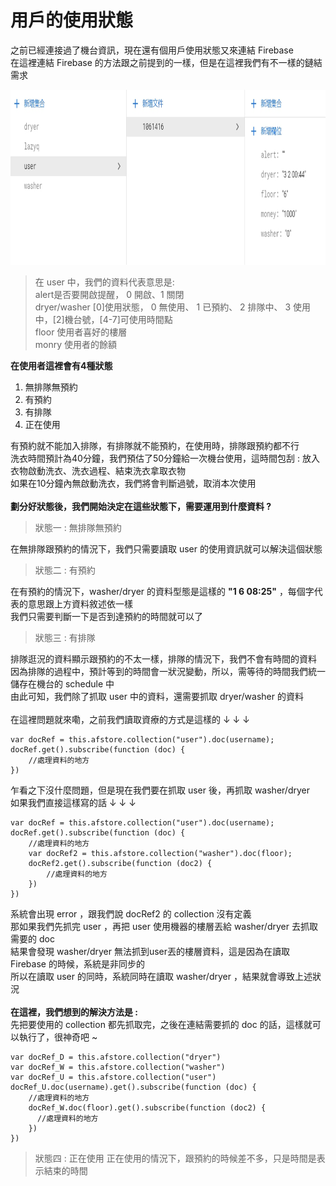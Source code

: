 # 用戶的使用狀態

之前已經連接過了機台資訊，現在還有個用戶使用狀態又來連結 Firebase \
在這裡連結 Firebase 的方法跟之前提到的一樣，但是在這裡我們有不一樣的鏈結需求

<img src="教程圖片/1575250392829.jpg" width="800px" height="280px">

>在 user 中，我們的資料代表意思是:\
alert是否要開啟提醒， 0 開啟、1 關閉\
dryer/washer [0]使用狀態， 0 無使用、 1 已預約、 2 排隊中、 3 使用中，[2]機台號，[4-7]可使用時間點\
floor 使用者喜好的樓層\
monry 使用者的餘額

**在使用者這裡會有4種狀態**
1. 無排隊無預約
2. 有預約
3. 有排隊
4. 正在使用

有預約就不能加入排隊，有排隊就不能預約，在使用時，排隊跟預約都不行\
洗衣時間預計為40分鐘，我們預估了50分鐘給一次機台使用，這時間包刮 : 放入衣物啟動洗衣、洗衣過程、結束洗衣拿取衣物\
如果在10分鐘內無啟動洗衣，我們將會判斷過號，取消本次使用\
\
**劃分好狀態後，我們開始決定在這些狀態下，需要運用到什麼資料 ?**

> 狀態一 : 無排隊無預約

在無排隊跟預約的情況下，我們只需要讀取 user 的使用資訊就可以解決這個狀態

> 狀態二 : 有預約

在有預約的情況下，washer/dryer 的資料型態是這樣的 **"1 6 08:25"** ，每個字代表的意思跟上方資料敘述依一樣\
我們只需要判斷一下是否到達預約的時間就可以了

> 狀態三 : 有排隊

排隊逛況的資料顯示跟預約的不太一樣，排隊的情況下，我們不會有時間的資料\
因為排隊的過程中，預計等到的時間會一狀況變動，所以，需等待的時間我們統一儲存在機台的 schedule 中\
由此可知，我們除了抓取 user 中的資料，還需要抓取 dryer/washer 的資料\
\
在這裡問題就來嘞，之前我們讀取資療的方式是這樣的 ↓ ↓ ↓
        
    var docRef = this.afstore.collection("user").doc(username);
    docRef.get().subscribe(function (doc) {
        //處理資料的地方
    })

乍看之下沒什麼問題，但是現在我們要在抓取 user 後，再抓取 washer/dryer \
如果我們直接這樣寫的話 ↓ ↓ ↓

    var docRef = this.afstore.collection("user").doc(username);
    docRef.get().subscribe(function (doc) {
        //處理資料的地方
        var docRef2 = this.afstore.collection("washer").doc(floor);
        docRef2.get().subscribe(function (doc2) {
            //處理資料的地方
        })
    })

系統會出現 error ，跟我們說 docRef2 的 collection 沒有定義\
那如果我們先抓完 user ，再把 user 使用機器的樓層丟給 washer/dryer 去抓取需要的 doc \
結果會發現 washer/dryer 無法抓到user丟的樓層資料，這是因為在讀取 Firebase 的時候，系統是非同步的\
所以在讀取 user 的同時，系統同時在讀取 washer/dryer ，結果就會導致上述狀況\
\
**在這裡，我們想到的解決方法是 :**\
先把要使用的 collection 都先抓取完，之後在連結需要抓的 doc 的話，這樣就可以執行了，很神奇吧 ~

    var docRef_D = this.afstore.collection("dryer")
    var docRef_W = this.afstore.collection("washer")
    var docRef_U = this.afstore.collection("user")
    docRef_U.doc(username).get().subscribe(function (doc) {
        //處理資料的地方
        docRef_W.doc(floor).get().subscribe(function (doc2) {
          //處理資料的地方
        })
    })

> 狀態四 : 正在使用
正在使用的情況下，跟預約的時候差不多，只是時間是表示結束的時間








